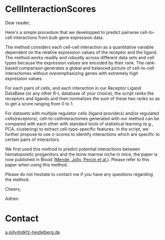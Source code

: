 # CellInteractionScores

Dear reader,

Here's a simple procedure that we developped to predict pairwise cell-to-cell interactions from  bulk gene expression data.

The method considers each cell-cell interaction as a quantitative variable dependent on the relative expression values of the receptor and the ligand. The method works readily and robustly across different data sets and cell types because the expression values are encoded by their rank. The rank-based comparison generates a global and balanced picture of cell-to-cell interactomes without overemphasizing genes with extremely high expression values

For each pairs of cells, and each interaction in our Receptor Ligand DataBase (or any other R-L database of your choice), the script ranks the receptors and ligands  and then normalizes the sum of these two ranks so as to get a score ranging from 0 to 1. 

For datasets with multiple regulator cells (ligand providers) and/or regulated cells(receptors), cell-to-cellinteractomes generated with our method can be compared with each other with standard tools of statistical learning (e.g., PCA, clustering) to extract cell-type-specific features.
In the script, we further propose to use z-scores to identify interactions which are specific to certain pairs of interactors. 

We first used this method to predict potential interactions between hematopoietic progenitors and the bone marrow niche in mice, the paper is now published in Blood ([Mende, Jolly, Percin et al.](https://doi.org/10.1182/blood.2019000176)). Please refer to this paper when using this method.


Please do not hesitate to contact me if you have any questions regarding the method.

Cheers,


Adrien 

# Contact

a.jolly@dkfz-heidelberg.de

